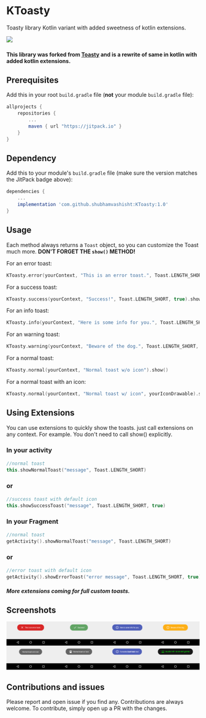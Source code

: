 # KToasty
Toasty library Kotlin variant with added sweetness of kotlin extensions.

[![](https://jitpack.io/v/shubhamvashisht/KToasty.svg)](https://jitpack.io/#shubhamvashisht/KToasty)

#### This library was forked from [Toasty](https://github.com/GrenderG/Toasty) and is a rewrite of same in kotlin with added kotlin extensions.

## Prerequisites

Add this in your root `build.gradle` file (**not** your module `build.gradle` file):

```gradle
allprojects {
	repositories {
		...
		maven { url "https://jitpack.io" }
	}
}
```
## Dependency

Add this to your module's `build.gradle` file (make sure the version matches the JitPack badge above):

```gradle
dependencies {
	...
	implementation 'com.github.shubhamvashisht:KToasty:1.0'
}
```
## Usage

Each method always returns a `Toast` object, so you can customize the Toast much more. **DON'T FORGET THE `show()` METHOD!**

For an error toast:

``` kotlin
KToasty.error(yourContext, "This is an error toast.", Toast.LENGTH_SHORT, true).show()
```
For a success toast:

``` kotlin
KToasty.success(yourContext, "Success!", Toast.LENGTH_SHORT, true).show()
```
For an info toast:

``` kotlin
KToasty.info(yourContext, "Here is some info for you.", Toast.LENGTH_SHORT, true).show()
```
For an warning toast:

``` kotlin
KToasty.warning(yourContext, "Beware of the dog.", Toast.LENGTH_SHORT, true).show()
```
For a normal toast:

``` kotlin
KToasty.normal(yourContext, "Normal toast w/o icon").show()
```
For a normal toast with an icon:

``` kotlin
KToasty.normal(yourContext, "Normal toast w/ icon", yourIconDrawable).show()
```

## Using Extensions

You can use extensions to quickly show the toasts. just call extensions on any context. 
For example. You don't need to call show() explicitly.

### In your activity

``` kotlin
//normal toast
this.showNormalToast("message", Toast.LENGTH_SHORT)
```
### or

``` kotlin
//success toast with default icon
this.showSuccessToast("message", Toast.LENGTH_SHORT, true)
```
### In your Fragment

```kotlin
//normal toast
getActivity().showNormalToast("message", Toast.LENGTH_SHORT)
```

### or

```kotlin
//error toast with default icon
getActivity().showErrorToast("error message", Toast.LENGTH_SHORT, true)
```
##### More extensions coming for full custom toasts.

## Screenshots

![Screenshots](/art/examples.png)

## Contributions and issues
Please report and open issue if you find any.
Contributions are always welcome. To contribute, simply open up a PR with the changes.
